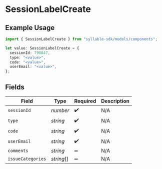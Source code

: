 # SessionLabelCreate

## Example Usage

```typescript
import { SessionLabelCreate } from "syllable-sdk/models/components";

let value: SessionLabelCreate = {
  sessionId: 798047,
  type: "<value>",
  code: "<value>",
  userEmail: "<value>",
};
```

## Fields

| Field              | Type               | Required           | Description        |
| ------------------ | ------------------ | ------------------ | ------------------ |
| `sessionId`        | *number*           | :heavy_check_mark: | N/A                |
| `type`             | *string*           | :heavy_check_mark: | N/A                |
| `code`             | *string*           | :heavy_check_mark: | N/A                |
| `userEmail`        | *string*           | :heavy_check_mark: | N/A                |
| `comments`         | *string*           | :heavy_minus_sign: | N/A                |
| `issueCategories`  | *string*[]         | :heavy_minus_sign: | N/A                |